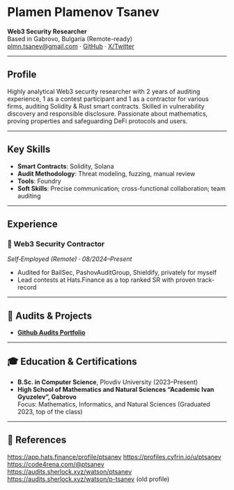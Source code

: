 # Plamen Plamenov Tsanev

**Web3 Security Researcher**  
Based in Gabrovo, Bulgaria (Remote-ready)  
plmn.tsanev@gmail.com · [GitHub](https://github.com/PlamenTSV) · [X/Twitter](https://x.com/home)

---

## Profile

Highly analytical Web3 security researcher with 2 years of auditing experience, 1 as a contest participant and 1 as a contractor for various firms, auditing Solidity & Rust smart contracts. 
Skilled in vulnerability discovery and responsible disclosure. Passionate about mathematics, proving properties and safeguarding DeFi protocols and users.

---

## Key Skills

- **Smart Contracts**: Solidity, Solana  
- **Audit Methodology**: Threat modeling, fuzzing, manual review
- **Tools**: Foundry 
- **Soft Skills**: Precise communication; cross-functional collaboration; team auditing

---

## Experience

### 🔸 Web3 Security Contractor  
*Self‑Employed (Remote) · 08/2024–Present*  
- Audited for BailSec, PashovAuditGroup, Shieldify, privately for myself 
- Lead contests at Hats.Finance as a top ranked SR with proven track-record 

---

## 🧪 Audits & Projects

- **[Github Audits Portfolio](https://github.com/PlamenTSV/audits)** 

---

## 🎓 Education & Certifications

- **B.Sc. in Computer Science**, Plovdiv University (2023–Present)
- **High School of Mathematics and Natural Sciences “Academic Ivan Gyuzelev”, Gabrovo**  
  Focus: Mathematics, Informatics, and Natural Sciences (Graduated 2023, top of the class)

---


## 📌 References

https://app.hats.finance/profile/ptsanev
https://profiles.cyfrin.io/u/ptsanev
https://code4rena.com/@ptsanev
https://audits.sherlock.xyz/watson/ptsanev
https://audits.sherlock.xyz/watson/p-tsanev (old profile)
